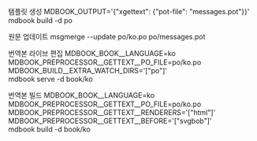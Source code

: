 템플릿 생성
MDBOOK_OUTPUT='{"xgettext": {"pot-file": "messages.pot"}}' \
mdbook build -d po

원문 업데이트
msgmerge --update po/ko.po po/messages.pot

번역본 라이브 편집
MDBOOK_BOOK__LANGUAGE=ko \
MDBOOK_PREPROCESSOR__GETTEXT__PO_FILE=po/ko.po \
MDBOOK_BUILD__EXTRA_WATCH_DIRS='["po"]' \
mdbook serve -d book/ko


번역본 빌드
  MDBOOK_BOOK__LANGUAGE=ko \
  MDBOOK_PREPROCESSOR__GETTEXT__PO_FILE=po/ko.po \
  MDBOOK_PREPROCESSOR__GETTEXT__RENDERERS='["html"]' \
  MDBOOK_PREPROCESSOR__GETTEXT__BEFORE='["svgbob"]' \
  mdbook build -d book/ko
